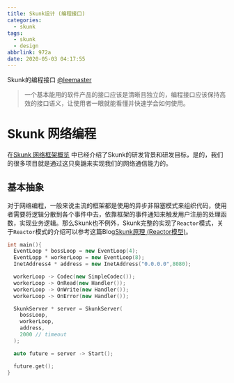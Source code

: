 ```yaml
---
title: Skunk设计 (编程接口)
categories:
  - skunk
tags:
  - skunk
  - design
abbrlink: 972a
date: 2020-05-03 04:17:55
---
```


Skunk的编程接口 [@leemaster](https://www.github.com/leemaster)

<!--more-->

> 一个基本能用的软件产品的接口应该是清晰且独立的，编程接口应该保持高效的接口语义，让使用者一眼就能看懂并快速学会如何使用。

# Skunk 网络编程

在[Skunk 网络框架概览](https://gearfacoty.github.io/p/7b1c.html) 中已经介绍了Skunk的研发背景和研发目标，是的，我们的很多项目就是通过这只臭鼬来实现我们的网络通信能力的。

## 基本抽象

对于网络编程，一般来说主流的框架都是使用的异步非阻塞模式来组织代码，使用者需要将逻辑分散到各个事件中去，依靠框架的事件通知来触发用户注册的处理函数，实现业务逻辑。那么Skunk也不例外，Skunk完整的实现了`Reactor`模式，关于`Reactor`模式的介绍可以参考这篇Blog[Skunk原理 (Reactor模型)](https://gearfacoty.github.io/p/a21.html)。





```cpp
int main(){
  EventLoop * bossLoop = new EventLoop(4);
  EventLopp * workerLoop = new EventLoop(8);
  InetAddress4 * address = new InetAddress("0.0.0.0",8080);

  workerLoop -> Codec(new SimpleCodec());
  workerLoop -> OnRead(new Handler());
  workerLoop -> OnWrite(new Handler());
  workerLoop -> OnError(new Handler());

  SkunkServer * server = SkunkServer(
    bossLoop,
    workerLoop,
    address,
    2000 // timeout
  );

  auto future = server -> Start();

  future.get();
}
```
